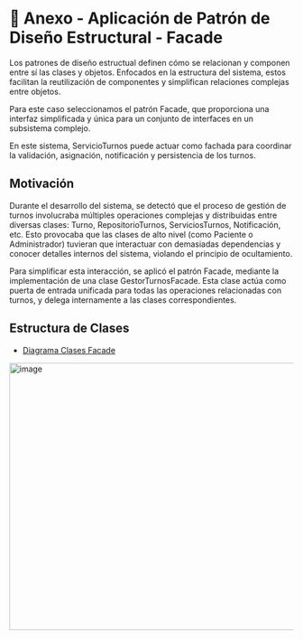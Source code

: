 #  📖 Anexo - Aplicación de Patrón de Diseño Estructural - Facade #

Los patrones de diseño estructual definen cómo se relacionan y componen entre sí las clases y objetos. Enfocados en la estructura del sistema, estos facilitan la reutilización de componentes y simplifican relaciones complejas entre objetos.

Para este caso seleccionamos el patrón Facade, que proporciona una interfaz simplificada y única para un conjunto de interfaces en un subsistema complejo.

En este sistema, ServicioTurnos puede actuar como fachada para coordinar la validación, asignación, notificación y persistencia de los turnos.

## Motivación ##

Durante el desarrollo del sistema, se detectó que el proceso de gestión de turnos involucraba múltiples operaciones complejas y distribuidas entre diversas clases: Turno, RepositorioTurnos, ServiciosTurnos, Notificación, etc. Esto provocaba que las clases de alto nivel (como Paciente o Administrador) tuvieran que interactuar con demasiadas dependencias y conocer detalles internos del sistema, violando el principio de ocultamiento.

Para simplificar esta interacción, se aplicó el patrón Facade, mediante la implementación de una clase GestorTurnosFacade. Esta clase actúa como puerta de entrada unificada para todas las operaciones relacionadas con turnos, y delega internamente a las clases correspondientes.

 ## Estructura de Clases ##
+ [Diagrama Clases Facade](https://drive.google.com/file/d/1qoEI0CsREAPI8j7b6maCZVjrdXr9WWvg/view?usp=sharing)
<img width="537" height="473" alt="image" src="https://github.com/user-attachments/assets/22dbafcc-6658-456f-a912-a026b343d45a" />
